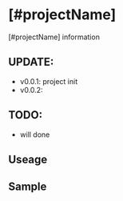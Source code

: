 # [#projectName]

[#projectName] information

## UPDATE:
* v0.0.1: project init
* v0.0.2:

## TODO:
* will done


## Useage


## Sample

